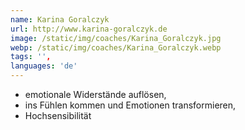 ```yaml
---
name: Karina Goralczyk
url: http://www.karina-goralczyk.de
image: /static/img/coaches/Karina_Goralczyk.jpg
webp: /static/img/coaches/Karina_Goralczyk.webp
tags: '',
languages: 'de'
---
```


<ul><li>emotionale Widerstände auflösen,</li><li>ins Fühlen kommen und Emotionen transformieren,</li><li>Hochsensibilität</li></ul>